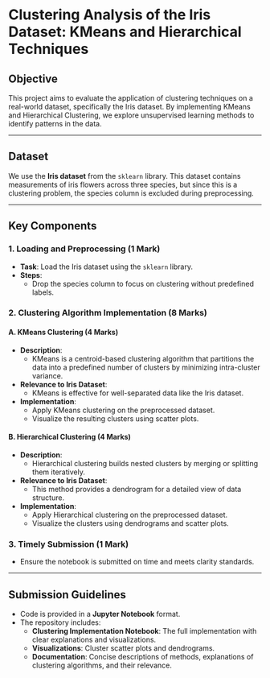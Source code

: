 # Clustering Analysis of the Iris Dataset: KMeans and Hierarchical Techniques

## Objective
This project aims to evaluate the application of clustering techniques on a real-world dataset, specifically the Iris dataset. By implementing KMeans and Hierarchical Clustering, we explore unsupervised learning methods to identify patterns in the data.

---

## Dataset
We use the **Iris dataset** from the `sklearn` library. This dataset contains measurements of iris flowers across three species, but since this is a clustering problem, the species column is excluded during preprocessing.

---

## Key Components

### 1. Loading and Preprocessing (1 Mark)
- **Task**: Load the Iris dataset using the `sklearn` library.
- **Steps**:
  - Drop the species column to focus on clustering without predefined labels.

### 2. Clustering Algorithm Implementation (8 Marks)

#### A. KMeans Clustering (4 Marks)
- **Description**:
  - KMeans is a centroid-based clustering algorithm that partitions the data into a predefined number of clusters by minimizing intra-cluster variance.
- **Relevance to Iris Dataset**:
  - KMeans is effective for well-separated data like the Iris dataset.
- **Implementation**:
  - Apply KMeans clustering on the preprocessed dataset.
  - Visualize the resulting clusters using scatter plots.

#### B. Hierarchical Clustering (4 Marks)
- **Description**:
  - Hierarchical clustering builds nested clusters by merging or splitting them iteratively.
- **Relevance to Iris Dataset**:
  - This method provides a dendrogram for a detailed view of data structure.
- **Implementation**:
  - Apply Hierarchical clustering on the preprocessed dataset.
  - Visualize the clusters using dendrograms and scatter plots.

### 3. Timely Submission (1 Mark)
- Ensure the notebook is submitted on time and meets clarity standards.

---

## Submission Guidelines
- Code is provided in a **Jupyter Notebook** format.
- The repository includes:
  - **Clustering Implementation Notebook**: The full implementation with clear explanations and visualizations.
  - **Visualizations**: Cluster scatter plots and dendrograms.
  - **Documentation**: Concise descriptions of methods, explanations of clustering algorithms, and their relevance.

